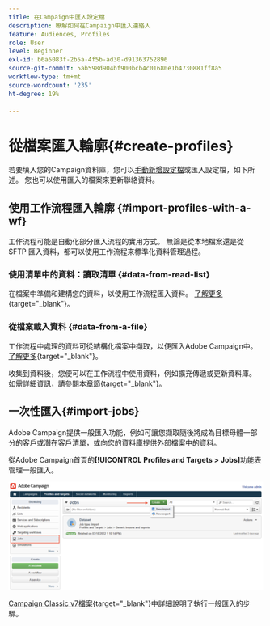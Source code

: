 ```yaml
---
title: 在Campaign中匯入設定檔
description: 瞭解如何在Campaign中匯入連絡人
feature: Audiences, Profiles
role: User
level: Beginner
exl-id: b6a5083f-2b5a-4f5b-ad30-d91363752896
source-git-commit: 5ab598d904bf900bcb4c01680e1b4730881ff8a5
workflow-type: tm+mt
source-wordcount: '235'
ht-degree: 19%

---
```


# 從檔案匯入輪廓{#create-profiles}

若要填入您的Campaign資料庫，您可以[手動新增設定檔](create-profiles.md)或匯入設定檔，如下所述。 您也可以使用匯入的檔案來更新聯絡資料。

## 使用工作流程匯入輪廓 {#import-profiles-with-a-wf}

工作流程可能是自動化部分匯入流程的實用方式。 無論是從本地檔案還是從 SFTP 匯入資料，都可以使用工作流程來標準化資料管理過程。

### 使用清單中的資料：讀取清單 {#data-from-read-list}

在檔案中準備和建構您的資料，以使用工作流程匯入資料。 [了解更多](https://experienceleague.adobe.com/docs/campaign/automation/workflows/wf-activities/targeting-activities/read-list.html?lang=zh-Hant){target="_blank"}。

### 從檔案載入資料 {#data-from-a-file}

工作流程中處理的資料可從結構化檔案中擷取，以便匯入Adobe Campaign中。 [了解更多](https://experienceleague.adobe.com/docs/campaign/automation/workflows/wf-activities/action-activities/data-loading--file-.html?lang=zh-Hant){target="_blank"}。

收集到資料後，您便可以在工作流程中使用資料，例如擴充傳遞或更新資料庫。 如需詳細資訊，請參閱[本章節](https://experienceleague.adobe.com/docs/campaign/automation/workflows/introduction/use-workflow-data.html?lang=zh-Hant){target="_blank"}。

## 一次性匯入{#import-jobs}

Adobe Campaign提供一般匯入功能，例如可讓您擷取隨後將成為目標母體一部分的客戶或潛在客戶清單，或向您的資料庫提供外部檔案中的資料。

從Adobe Campaign首頁的&#x200B;**[!UICONTROL Profiles and Targets > Jobs]**&#x200B;功能表管理一般匯入。

![](assets/new-import-job.png)

[Campaign Classic v7檔案](https://experienceleague.adobe.com/docs/campaign-classic/using/getting-started/importing-and-exporting-data/generic-imports-exports/about-generic-imports-exports.html?lang=zh-Hant){target="_blank"}中詳細說明了執行一般匯入的步驟。
